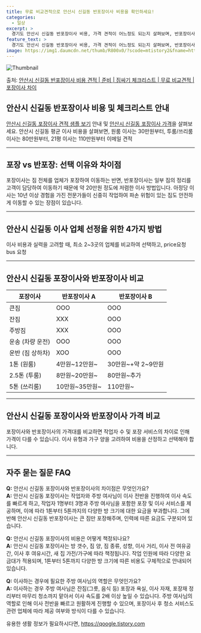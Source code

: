 ```yaml
---
title: 무료 비교견적으로 안산시 신길동 반포장이사 비용을 확인하세요!
categories:
  - 일상
excerpt: >
  경기도 안산시 신길동 반포장이사 비용, 가격 견적이 어느정도 되는지 살펴보며, 반포장이사를 준비함에 있어 짐싸기 준비 체크리스트가 무엇인지 보겠습니다. 마지막으로 포장이사와 차이점을 통해 무료 비교견적으로 어떤 것이 더 합리적인 선택인지 공유 드립니다.안산시 신길동 포장이사 견적 샘플 보기 👈 클릭안산시 신길동 포장이사 가격 살펴보기 👈 클릭안산시 신길동 반포장이사 평균 이사 비용평수안산시 신길동 평균 이사 비용원룸 이사9평 이하 (1톤)30만원~투룸/쓰리룸 이사16평 ~ 20평 (2.5톤)80만원~쓰리룸 이사21평 (5톤) ~110만원~우리집 무료 이사견적 받기 👈 클릭포장 vs 반포장: 선택의 이유와 차이점이사 시 포장과 반포장의 가장 큰 차이점은 무엇일까요?포장이사는 짐 전체를 업체가 포장하여..
feature_text: >
  경기도 안산시 신길동 반포장이사 비용, 가격 견적이 어느정도 되는지 살펴보며, 반포장이사를 준비함에 있어 짐싸기 준비 체크리스트가 무엇인지 보겠습니다. 마지막으로 포장이사와 차이점을 통해 무료 비교견적으로 어떤 것이 더 합리적인 선택인지 공유 드립니다.안산시 신길동 포장이사 견적 샘플 보기 👈 클릭안산시 신길동 포장이사 가격 살펴보기 👈 클릭안산시 신길동 반포장이사 평균 이사 비용평수안산시 신길동 평균 이사 비용원룸 이사9평 이하 (1톤)30만원~투룸/쓰리룸 이사16평 ~ 20평 (2.5톤)80만원~쓰리룸 이사21평 (5톤) ~110만원~우리집 무료 이사견적 받기 👈 클릭포장 vs 반포장: 선택의 이유와 차이점이사 시 포장과 반포장의 가장 큰 차이점은 무엇일까요?포장이사는 짐 전체를 업체가 포장하여..
image: https://img1.daumcdn.net/thumb/R800x0/?scode=mtistory2&fname=https%3A%2F%2Fblog.kakaocdn.net%2Fdn%2FbX9l2h%2FbtsHbNrAFxN%2FO44KZGh23S6mYmcIDDqqo0%2Fimg.webp
---
```


![Thumbnail](https://img1.daumcdn.net/thumb/R800x0/?scode=mtistory2&fname=https%3A%2F%2Fblog.kakaocdn.net%2Fdn%2FbX9l2h%2FbtsHbNrAFxN%2FO44KZGh23S6mYmcIDDqqo0%2Fimg.webp)

<p>출처: <a href="https://qoogle.tistory.com/9164" rel="dofollow">안산시 신길동 반포장이사 비용 견적 | 준비 | 짐싸기 체크리스트 | 무료 비교견적 | 포장이사 차이</a> </p>

## 안산시 신길동 반포장이사 비용 및 체크리스트 안내

[안산시 신길동 포장이사 견적 샘플 보기](https://www.example.com) 안내 및 [안산시 신길동 포장이사
가격](https://www.example.com)을 살펴보세요. 안산시 신길동 평균 이사 비용을 살펴보면, 원룸 이사는 30만원부터,
투룸/쓰리룸 이사는 80만원부터, 21평 이사는 110만원부터 이메일 견적

* * *

## 포장 vs 반포장: 선택 이유와 차이점

포장이사는 짐 전체를 업체가 포장하여 이동하는 반면, 반포장이사는 일부 짐의 정리를 고객이 담당하여 이동하기 때문에 약 20만원 정도에
저렴한 이사 방법입니다. 아정당 이사는 10년 이상 경험을 가진 전문가들이 신중히 작업하여 파손 위험이 있는 짐도 안전하게 이동할 수 있는
장점이 있습니다.

* * *

## 안산시 신길동 이사 업체 선정을 위한 4가지 방법

이사 비용과 실력을 고려할 때, 최소 2~3곳의 업체를 비교하여 선택하고, price요청 bus 요청

* * *

## 안산시 신길동 포장이사와 반포장이사 비교

**포장이사** | **반포장이사 A** | **반포장이사 B**  
---|---|---  
큰짐 | OOO | OOO  
잔짐 | XXX | OOO  
주방짐 | XXX | OOO  
운송 (차량 운전) | OOO | OOO  
운반 (짐 상하차) | XOO | OOO  
1톤 (원룸) | 4만원~12만원~ | 30만원~+약 2~9만원 | 50만원~  
2.5톤 (투룸) | 8만원~20만원~ | 80만원~추가 | 100만원~  
5톤 (쓰리룸) | 10만원~35만원~ | 110만원~ | 130만원~  
  
* * *

## 안산시 신길동 포장이사와 반포장이사 가격 비교

포장이사와 반포장이사의 가격대를 비교하면 작업자 수 및 포장 서비스의 차이로 인해 가격이 다를 수 있습니다. 이사 유형과 가구 양을 고려하여
비용을 산정하고 선택해야 합니다.

* * *

## 자주 묻는 질문 FAQ

**Q:** 안산시 신길동 포장이사와 반포장이사의 차이점은 무엇인가요?  
**A:** 안산시 신길동 포장이사는 작업자와 주방 여사님이 이사 전반을 진행하여 이사 속도를 빠르게 하고, 작업자 1명부터 3명과 주방
여사님을 포함한 포장 및 이사 서비스를 제공하며, 이에 따라 1톤부터 5톤까지의 다양한 방 크기에 대한 요금을 부과합니다. 그에 반해 안산시
신길동 반포장이사는 큰 짐만 포장해주며, 인력에 따른 요금도 구분되어 있습니다.

**Q:** 안산시 신길동 포장이사의 비용은 어떻게 책정되나요?  
**A:** 안산시 신길동 포장이사는 방 갯수, 짐 양, 짐 종류, 성향, 이사 거리, 이사 전 여유공간, 이사 후 여유시간, 새 집
가전/가구에 따라 책정됩니다. 작업 인원에 따라 다양한 요금대가 적용되며, 1톤부터 5톤까지 다양한 방 크기에 따른 비용도 구체적으로
안내되어 있습니다.

**Q:** 이사하는 경우에 필요한 주방 여사님의 역할은 무엇인가요?  
**A:** 이사하는 경우 주방 여사님은 잔짐(그릇, 음식 등) 포장과 욕실, 이사 자재, 포장재 정리부터 마무리 청소까지 맡아서 이사
속도를 2배 이상 높일 수 있습니다. 주방 여사님의 역할로 인해 이사 전반을 빠르고 원활하게 진행할 수 있으며, 포장이사 후 청소 서비스도
관련 업체에 따라 제공 여부와 방식이 다를 수 있습니다.



 

유용한 생활 정보가 필요하시다면, <a href="https://qoogle.tistory.com" rel="dofollow">https://qoogle.tistory.com</a>


